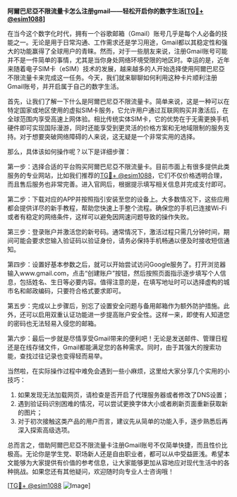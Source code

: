 **阿爾巴尼亞不限流量卡怎么注册gmail——轻松开启你的数字生活[[TG💪+ @esim1088](https://t.me/s/esim1088)]**

在当今这个数字化时代，拥有一个谷歌邮箱（Gmail）账号几乎是每个人必备的技能之一。无论是用于日常沟通、工作需求还是学习用途，Gmail都以其稳定性和强大的功能赢得了全球用户的青睐。然而，对于一些朋友来说，注册Gmail账号可能并不是一件简单的事情，尤其是当你身处网络环境受限的地区时。幸运的是，近年来随着电子SIM卡（eSIM）技术的发展，越来越多的人开始选择使用阿爾巴尼亞不限流量卡来完成这一任务。今天，我们就来聊聊如何利用这种卡片顺利注册Gmail账号，并开启属于自己的数字生活。

首先，让我们了解一下什么是阿爾巴尼亞不限流量卡。简单来说，这是一种可以在特定国家或地区使用的虚拟SIM卡服务，它允许用户通过互联网购买并激活后，在全球范围内享受高速上网体验。相比传统实体SIM卡，它的优势在于无需更换手机硬件即可实现国际漫游，同时还能享受到更灵活的价格方案和无地域限制的服务支持。对于想要突破网络障碍的人来说，这无疑是一个非常实用的选择。

那么，具体该如何操作呢？以下是详细步骤：

第一步：选择合适的平台购买阿爾巴尼亞不限流量卡。目前市面上有很多提供此类服务的专业网站，比如我们推荐的[TG💪+ @esim1088](https://t.me/s/esim1088)，它们不仅价格透明合理，而且售后服务也非常完善。进入官网后，根据提示填写相关信息并完成支付即可。

第二步：下载对应的APP并按照指引安装至您的设备上。大多数情况下，这些应用都会提供详尽的新手教程，帮助您快速上手整个流程。确保您的手机已连接Wi-Fi或者有稳定的网络条件，这样可以避免因网速问题导致的操作失败。

第三步：登录账户并激活您的新号码。通常情况下，激活过程只需几分钟时间，期间可能会要求您输入验证码以验证身份，请务必保持手机畅通以便及时接收短信通知。

第四步：设置好基本参数之后，就可以开始尝试访问Google服务了。打开浏览器输入www.gmail.com，点击“创建账户”按钮，然后按照页面指示逐步填写个人信息，包括姓名、生日等必要内容。值得注意的是，在填写地址时可以选择虚构的城市名和邮政编码，只要符合格式要求即可。

第五步：完成以上步骤后，别忘了设置安全问题与备用邮箱作为额外防护措施。此外，还可以启用双重认证功能进一步提高账户安全性。这样一来，即使有人知道您的密码也无法轻易入侵您的邮箱。

第六步：最后一步就是尽情享受Gmail带来的便利吧！无论是发送邮件、管理日程还是在线存储文件，Gmail都能满足您的各种需求。同时，由于其强大的搜索功能，查找过往记录也变得轻而易举。

当然啦，在实际操作过程中难免会遇到一些小麻烦，这里给大家分享几个实用的小技巧：

1. 如果发现无法加载网页，请检查是否开启了代理服务器或者修改了DNS设置；
2. 遇到验证码识别困难的情况，可以尝试更换字体大小或者刷新页面重新获取新的图片；
3. 对于初次接触这类产品的用户而言，建议先从简单的功能入手，逐步熟悉后再深入探索高级选项。

总而言之，借助阿爾巴尼亞不限流量卡注册Gmail账号不仅简单快捷，而且性价比极高。无论你是学生党、职场新人还是自由职业者，都可以从中受益匪浅。希望本文能够为大家提供有价值的参考信息，让大家能够更加从容地应对现代生活中的各种挑战。如果您还有其他疑问，欢迎随时向专业人士咨询哦！

[[TG💪+ @esim1088](https://t.me/s/esim1088) ![Image](https://i.postimg.cc/4NQfJmqS/Snipaste-2025-05-13-00-14-12.png)]